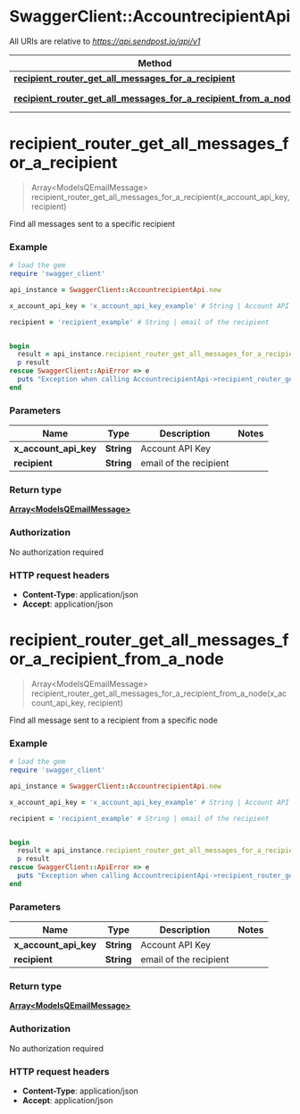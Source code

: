 # SwaggerClient::AccountrecipientApi

All URIs are relative to *https://api.sendpost.io/api/v1*

Method | HTTP request | Description
------------- | ------------- | -------------
[**recipient_router_get_all_messages_for_a_recipient**](AccountrecipientApi.md#recipient_router_get_all_messages_for_a_recipient) | **GET** /account/recipient/{recipient}/messages | 
[**recipient_router_get_all_messages_for_a_recipient_from_a_node**](AccountrecipientApi.md#recipient_router_get_all_messages_for_a_recipient_from_a_node) | **GET** /account/recipient/node/{recipient}/messages | 


# **recipient_router_get_all_messages_for_a_recipient**
> Array&lt;ModelsQEmailMessage&gt; recipient_router_get_all_messages_for_a_recipient(x_account_api_key, recipient)



Find all messages sent to a specific recipient

### Example
```ruby
# load the gem
require 'swagger_client'

api_instance = SwaggerClient::AccountrecipientApi.new

x_account_api_key = 'x_account_api_key_example' # String | Account API Key

recipient = 'recipient_example' # String | email of the recipient


begin
  result = api_instance.recipient_router_get_all_messages_for_a_recipient(x_account_api_key, recipient)
  p result
rescue SwaggerClient::ApiError => e
  puts "Exception when calling AccountrecipientApi->recipient_router_get_all_messages_for_a_recipient: #{e}"
end
```

### Parameters

Name | Type | Description  | Notes
------------- | ------------- | ------------- | -------------
 **x_account_api_key** | **String**| Account API Key | 
 **recipient** | **String**| email of the recipient | 

### Return type

[**Array&lt;ModelsQEmailMessage&gt;**](ModelsQEmailMessage.md)

### Authorization

No authorization required

### HTTP request headers

 - **Content-Type**: application/json
 - **Accept**: application/json



# **recipient_router_get_all_messages_for_a_recipient_from_a_node**
> Array&lt;ModelsQEmailMessage&gt; recipient_router_get_all_messages_for_a_recipient_from_a_node(x_account_api_key, recipient)



Find all message sent to a recipient from a specific node

### Example
```ruby
# load the gem
require 'swagger_client'

api_instance = SwaggerClient::AccountrecipientApi.new

x_account_api_key = 'x_account_api_key_example' # String | Account API Key

recipient = 'recipient_example' # String | email of the recipient


begin
  result = api_instance.recipient_router_get_all_messages_for_a_recipient_from_a_node(x_account_api_key, recipient)
  p result
rescue SwaggerClient::ApiError => e
  puts "Exception when calling AccountrecipientApi->recipient_router_get_all_messages_for_a_recipient_from_a_node: #{e}"
end
```

### Parameters

Name | Type | Description  | Notes
------------- | ------------- | ------------- | -------------
 **x_account_api_key** | **String**| Account API Key | 
 **recipient** | **String**| email of the recipient | 

### Return type

[**Array&lt;ModelsQEmailMessage&gt;**](ModelsQEmailMessage.md)

### Authorization

No authorization required

### HTTP request headers

 - **Content-Type**: application/json
 - **Accept**: application/json



